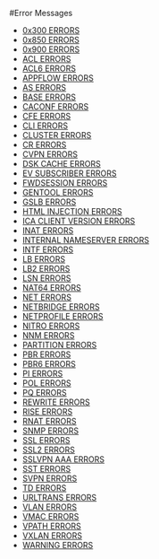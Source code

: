 #Error Messages

<ul><li><a href="../../error-messages/0x300-errors/0x300-errors">0x300 ERRORS</a></li><li><a href="../../error-messages/0x850-errors/0x850-errors">0x850 ERRORS</a></li><li><a href="../../error-messages/0x900-errors/0x900-errors">0x900 ERRORS</a></li><li><a href="../../error-messages/acl-errors/acl-errors">ACL ERRORS</a></li><li><a href="../../error-messages/acl6-errors/acl6-errors">ACL6 ERRORS</a></li><li><a href="../../error-messages/appflow-errors/appflow-errors">APPFLOW ERRORS</a></li><li><a href="../../error-messages/as-errors/as-errors">AS ERRORS</a></li><li><a href="../../error-messages/base-errors/base-errors">BASE ERRORS</a></li><li><a href="../../error-messages/caconf-errors/caconf-errors">CACONF ERRORS</a></li><li><a href="../../error-messages/cfe-errors/cfe-errors">CFE ERRORS</a></li><li><a href="../../error-messages/cli-errors/cli-errors">CLI ERRORS</a></li><li><a href="../../error-messages/cluster-errors/cluster-errors">CLUSTER ERRORS</a></li><li><a href="../../error-messages/cr-errors/cr-errors">CR ERRORS</a></li><li><a href="../../error-messages/cvpn-errors/cvpn-errors">CVPN ERRORS</a></li><li><a href="../../error-messages/dsk-cache-errors/dsk-cache-errors">DSK CACHE ERRORS</a></li><li><a href="../../error-messages/ev-subscriber-errors/ev-subscriber-errors">EV SUBSCRIBER ERRORS</a></li><li><a href="../../error-messages/fwdsession-errors/fwdsession-errors">FWDSESSION ERRORS</a></li><li><a href="../../error-messages/gentool-errors/gentool-errors">GENTOOL ERRORS</a></li><li><a href="../../error-messages/gslb-errors/gslb-errors">GSLB ERRORS</a></li><li><a href="../../error-messages/html-injection-errors/html-injection-errors">HTML INJECTION ERRORS</a></li><li><a href="../../error-messages/ica-client-version-errors/ica-client-version-errors">ICA CLIENT VERSION ERRORS</a></li><li><a href="../../error-messages/inat-errors/inat-errors">INAT ERRORS</a></li><li><a href="../../error-messages/internal-nameserver-errors/internal-nameserver-errors">INTERNAL NAMESERVER ERRORS</a></li><li><a href="../../error-messages/intf-errors/intf-errors">INTF ERRORS</a></li><li><a href="../../error-messages/lb-errors/lb-errors">LB ERRORS</a></li><li><a href="../../error-messages/lb2-errors/lb2-errors">LB2 ERRORS</a></li><li><a href="../../error-messages/lsn-errors/lsn-errors">LSN ERRORS</a></li><li><a href="../../error-messages/nat64-errors/nat64-errors">NAT64 ERRORS</a></li><li><a href="../../error-messages/net-errors/net-errors">NET ERRORS</a></li><li><a href="../../error-messages/netbridge-errors/netbridge-errors">NETBRIDGE ERRORS</a></li><li><a href="../../error-messages/netprofile-errors/netprofile-errors">NETPROFILE ERRORS</a></li><li><a href="../../error-messages/nitro-errors/nitro-errors">NITRO ERRORS</a></li><li><a href="../../error-messages/nnm-errors/nnm-errors">NNM ERRORS</a></li><li><a href="../../error-messages/partition-errors/partition-errors">PARTITION ERRORS</a></li><li><a href="../../error-messages/pbr-errors/pbr-errors">PBR ERRORS</a></li><li><a href="../../error-messages/pbr6-errors/pbr6-errors">PBR6 ERRORS</a></li><li><a href="../../error-messages/pi-errors/pi-errors">PI ERRORS</a></li><li><a href="../../error-messages/pol-errors/pol-errors">POL ERRORS</a></li><li><a href="../../error-messages/pq-errors/pq-errors">PQ ERRORS</a></li><li><a href="../../error-messages/rewrite-errors/rewrite-errors">REWRITE ERRORS</a></li><li><a href="../../error-messages/rise-errors/rise-errors">RISE ERRORS</a></li><li><a href="../../error-messages/rnat-errors/rnat-errors">RNAT ERRORS</a></li><li><a href="../../error-messages/snmp-errors/snmp-errors">SNMP ERRORS</a></li><li><a href="../../error-messages/ssl-errors/ssl-errors">SSL ERRORS</a></li><li><a href="../../error-messages/ssl2-errors/ssl2-errors">SSL2 ERRORS</a></li><li><a href="../../error-messages/sslvpn-aaa-errors/sslvpn-aaa-errors">SSLVPN AAA ERRORS</a></li><li><a href="../../error-messages/sst-errors/sst-errors">SST ERRORS</a></li><li><a href="../../error-messages/svpn-errors/svpn-errors">SVPN ERRORS</a></li><li><a href="../../error-messages/td-errors/td-errors">TD ERRORS</a></li><li><a href="../../error-messages/urltrans-errors/urltrans-errors">URLTRANS ERRORS</a></li><li><a href="../../error-messages/vlan-errors/vlan-errors">VLAN ERRORS</a></li><li><a href="../../error-messages/vmac-errors/vmac-errors">VMAC ERRORS</a></li><li><a href="../../error-messages/vpath-errors/vpath-errors">VPATH ERRORS</a></li><li><a href="../../error-messages/vxlan-errors/vxlan-errors">VXLAN ERRORS</a></li><li><a href="../../error-messages/warning-errors/warning-errors">WARNING ERRORS</a></li></ul>


